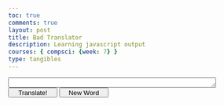 ```yaml
---
toc: true
comments: true
layout: post
title: Bad Translator
description: Learning javascript output
courses: { compsci: {week: 7} }
type: tangibles
---
```


<head>
    <title>Bad Translator</title>
</head>
<body>
    <textarea id="word-label" name="word-label" rows="1" cols="50"></textarea>
    <button class="translate-button" id="translate-button" style="height:20px;width:100px">Translate!</button>
    <button class="new-word-button" id="new-word-button" style="height:20px;width:100px">New Word</button>
    <script>
        let wordList = ["word", "bar", "about", "list", "Java", "east", "north", "west", "is", "completely", "gone", "history", "your", "to", "too", "town", "task", "lost", "bit", "bout", "depression", "flex", "saw"];
        function newWord() {
            randInt1 = Math.floor(Math.random()*24);
            wordGet = wordList[randInt1];
            document.getElementById("word-label").value = wordGet;
            document.getElementById("new-word-button").click(newWord());
        }
        newWord();
    </script>
</body>
